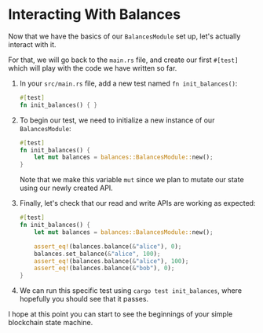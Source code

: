 # Interacting With Balances

Now that we have the basics of our `BalancesModule` set up, let's actually interact with it.

For that, we will go back to the `main.rs` file, and create our first `#[test]` which will play with the code we have written so far.

1. In your `src/main.rs` file, add a new test named `fn init_balances()`:

	```rust
	#[test]
	fn init_balances() { }
	```

2. To begin our test, we need to initialize a new instance of our `BalancesModule`:

	```rust
	#[test]
	fn init_balances() {
		let mut balances = balances::BalancesModule::new();
	}
	```

	Note that we make this variable `mut` since we plan to mutate our state using our newly created API.

3. Finally, let's check that our read and write APIs are working as expected:

	```rust
	#[test]
	fn init_balances() {
		let mut balances = balances::BalancesModule::new();

		assert_eq!(balances.balance(&"alice"), 0);
		balances.set_balance(&"alice", 100);
		assert_eq!(balances.balance(&"alice"), 100);
		assert_eq!(balances.balance(&"bob"), 0);
	}
	```

4. We can run this specific test using `cargo test init_balances`, where hopefully you should see that it passes.

I hope at this point you can start to see the beginnings of your simple blockchain state machine.

